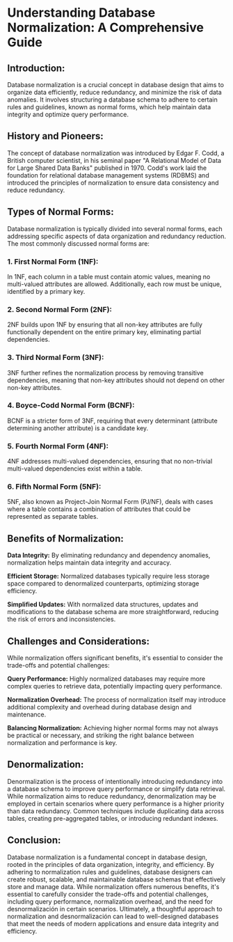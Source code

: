 # Understanding Database Normalization: A Comprehensive Guide

## Introduction:

Database normalization is a crucial concept in database design that aims to organize data efficiently, reduce redundancy, and minimize the risk of data anomalies. It involves structuring a database schema to adhere to certain rules and guidelines, known as normal forms, which help maintain data integrity and optimize query performance.

## History and Pioneers:

The concept of database normalization was introduced by Edgar F. Codd, a British computer scientist, in his seminal paper "A Relational Model of Data for Large Shared Data Banks" published in 1970. Codd's work laid the foundation for relational database management systems (RDBMS) and introduced the principles of normalization to ensure data consistency and reduce redundancy.

## Types of Normal Forms:

Database normalization is typically divided into several normal forms, each addressing specific aspects of data organization and redundancy reduction. The most commonly discussed normal forms are:

### 1. First Normal Form (1NF):

In 1NF, each column in a table must contain atomic values, meaning no multi-valued attributes are allowed. Additionally, each row must be unique, identified by a primary key.

### 2. Second Normal Form (2NF):

2NF builds upon 1NF by ensuring that all non-key attributes are fully functionally dependent on the entire primary key, eliminating partial dependencies.

### 3. Third Normal Form (3NF):

3NF further refines the normalization process by removing transitive dependencies, meaning that non-key attributes should not depend on other non-key attributes.

### 4. Boyce-Codd Normal Form (BCNF):

BCNF is a stricter form of 3NF, requiring that every determinant (attribute determining another attribute) is a candidate key.

### 5. Fourth Normal Form (4NF):

4NF addresses multi-valued dependencies, ensuring that no non-trivial multi-valued dependencies exist within a table.

### 6. Fifth Normal Form (5NF):

5NF, also known as Project-Join Normal Form (PJ/NF), deals with cases where a table contains a combination of attributes that could be represented as separate tables.

## Benefits of Normalization:

**Data Integrity:** By eliminating redundancy and dependency anomalies, normalization helps maintain data integrity and accuracy.

**Efficient Storage:** Normalized databases typically require less storage space compared to denormalized counterparts, optimizing storage efficiency.

**Simplified Updates:** With normalized data structures, updates and modifications to the database schema are more straightforward, reducing the risk of errors and inconsistencies.

## Challenges and Considerations:

While normalization offers significant benefits, it's essential to consider the trade-offs and potential challenges:

**Query Performance:** Highly normalized databases may require more complex queries to retrieve data, potentially impacting query performance.

**Normalization Overhead:** The process of normalization itself may introduce additional complexity and overhead during database design and maintenance.

**Balancing Normalization:** Achieving higher normal forms may not always be practical or necessary, and striking the right balance between normalization and performance is key.

## Denormalization:

Denormalization is the process of intentionally introducing redundancy into a database schema to improve query performance or simplify data retrieval. While normalization aims to reduce redundancy, denormalization may be employed in certain scenarios where query performance is a higher priority than data redundancy. Common techniques include duplicating data across tables, creating pre-aggregated tables, or introducing redundant indexes.

## Conclusion:

Database normalization is a fundamental concept in database design, rooted in the principles of data organization, integrity, and efficiency. By adhering to normalization rules and guidelines, database designers can create robust, scalable, and maintainable database schemas that effectively store and manage data. While normalization offers numerous benefits, it's essential to carefully consider the trade-offs and potential challenges, including query performance, normalization overhead, and the need for desnormalización in certain scenarios. Ultimately, a thoughtful approach to normalization and desnormalización can lead to well-designed databases that meet the needs of modern applications and ensure data integrity and efficiency.
